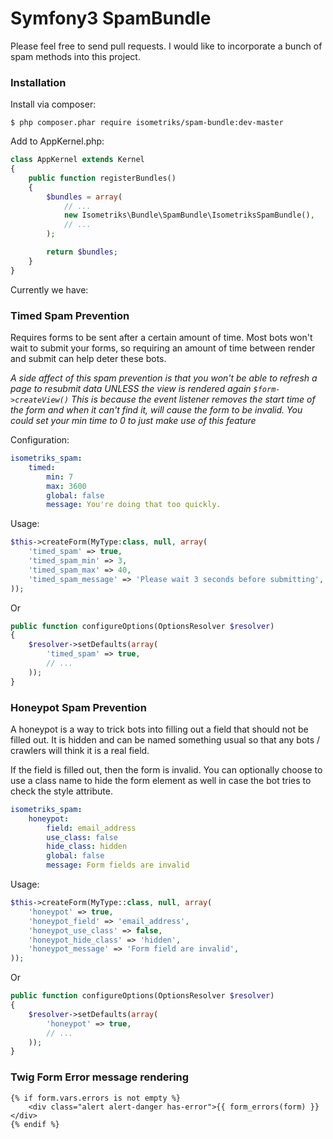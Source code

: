 # Symfony3 SpamBundle

Please feel free to send pull requests. I would like to incorporate a bunch of
spam methods into this project.

### Installation

Install via composer:

```shell
$ php composer.phar require isometriks/spam-bundle:dev-master
```

Add to AppKernel.php:

```php
class AppKernel extends Kernel
{
    public function registerBundles()
    {
        $bundles = array(
            // ...
            new Isometriks\Bundle\SpamBundle\IsometriksSpamBundle(),
            // ...
        );

        return $bundles;
    }
}
```

Currently we have:

### Timed Spam Prevention

Requires forms to be sent after a certain amount of time. Most bots won't wait
to submit your forms, so requiring an amount of time between render and submit
can help deter these bots.

*A side affect of this spam prevention is that you won't be able to refresh
a page to resubmit data UNLESS the view is rendered again `$form->createView()`
This is because the event listener removes the start time of the form and
when it can't find it, will cause the form to be invalid. You could set your
min time to 0 to just make use of this feature*

Configuration:

```YAML
isometriks_spam:
    timed:
        min: 7
        max: 3600
        global: false
        message: You're doing that too quickly.
```

Usage:

```php
$this->createForm(MyType:class, null, array(
    'timed_spam' => true,
    'timed_spam_min' => 3,
    'timed_spam_max' => 40,
    'timed_spam_message' => 'Please wait 3 seconds before submitting',
));
```

Or

```php
public function configureOptions(OptionsResolver $resolver)
{
    $resolver->setDefaults(array(
        'timed_spam' => true,
        // ...
    ));
}
```

### Honeypot Spam Prevention

A honeypot is a way to trick bots into filling out a field that should not
be filled out. It is hidden and can be named something usual so that any
bots / crawlers will think it is a real field.

If the field is filled out, then the form is invalid. You can optionally
choose to use a class name to hide the form element as well in case the
bot tries to check the style attribute.

```yml
isometriks_spam:
    honeypot:
        field: email_address
        use_class: false
        hide_class: hidden
        global: false
        message: Form fields are invalid
```

Usage:

```php
$this->createForm(MyType::class, null, array(
    'honeypot' => true,
    'honeypot_field' => 'email_address',
    'honeypot_use_class' => false,
    'honeypot_hide_class' => 'hidden',
    'honeypot_message' => 'Form field are invalid',
));
```

Or

```php
public function configureOptions(OptionsResolver $resolver)
{
    $resolver->setDefaults(array(
        'honeypot' => true,
        // ...
    ));
}
```

### Twig Form Error message rendering

```
{% if form.vars.errors is not empty %}
    <div class="alert alert-danger has-error">{{ form_errors(form) }}</div>
{% endif %}
```